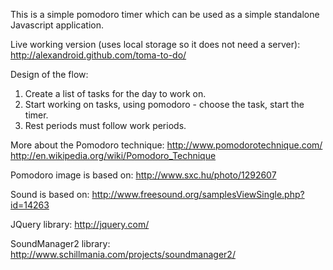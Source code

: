 This is a simple pomodoro timer which can be used as a simple standalone Javascript application.

Live working version (uses local storage so it does not need a server):
   http://alexandroid.github.com/toma-to-do/

Design of the flow:
1. Create a list of tasks for the day to work on.
2. Start working on tasks, using pomodoro - choose the task, start the timer.
3. Rest periods must follow work periods.

More about the Pomodoro technique:
   http://www.pomodorotechnique.com/
   http://en.wikipedia.org/wiki/Pomodoro_Technique

Pomodoro image is based on:
   http://www.sxc.hu/photo/1292607

Sound is based on:
   http://www.freesound.org/samplesViewSingle.php?id=14263

JQuery library:
   http://jquery.com/

SoundManager2 library:
   http://www.schillmania.com/projects/soundmanager2/
